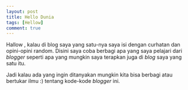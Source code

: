 ```yaml
---
layout: post
title: Hello Dunia
tags: [Hellow]
comment: true
---
```


Hallow , kalau di blog saya yang satu-nya saya isi dengan curhatan dan opini-opini random. Disini saya coba berbagi apa yang saya pelajari dari <em>blogger</em> seperti apa yang mungkin saya terapkan juga di <em>blog </em> saya yang satu itu.

Jadi kalau ada yang ingin ditanyakan mungkin kita bisa berbagi atau bertukar ilmu :) tentang kode-kode <em>blogger</em> ini.
